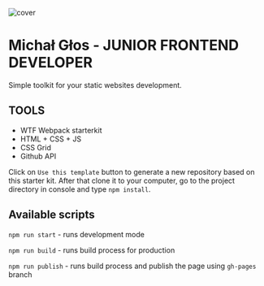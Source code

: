 ![cover](https://Michal-Glos.github.io/og.gif)

# Michał Głos - JUNIOR FRONTEND DEVELOPER

Simple toolkit for your static websites development.

## TOOLS

- WTF Webpack starterkit
- HTML + CSS + JS
- CSS Grid
- Github API

Click on `Use this template` button to generate a new repository based on this starter kit. After that clone it to your computer, go to the project directory in console and type `npm install`.

## Available scripts

`npm run start` - runs development mode

`npm run build` - runs build process for production

`npm run publish` - runs build process and publish the page using `gh-pages` branch

